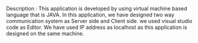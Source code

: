 Description : 
              This application is developed by using virtual machine based language that is JAVA.
              In this application, we have designed two way communication system as Server side and Client side.
              we used visual studio code as Editor.
              We have used IP address as localhost as this application is designed on the same machine.
